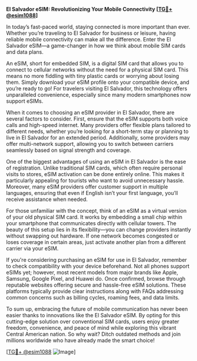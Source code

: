 **El Salvador eSIM: Revolutionizing Your Mobile Connectivity [[TG💪+ @esim1088](https://t.me/s/esim1088)]**

In today’s fast-paced world, staying connected is more important than ever. Whether you’re traveling to El Salvador for business or leisure, having reliable mobile connectivity can make all the difference. Enter the El Salvador eSIM—a game-changer in how we think about mobile SIM cards and data plans.

An eSIM, short for embedded SIM, is a digital SIM card that allows you to connect to cellular networks without the need for a physical SIM card. This means no more fiddling with tiny plastic cards or worrying about losing them. Simply download your eSIM profile onto your compatible device, and you’re ready to go! For travelers visiting El Salvador, this technology offers unparalleled convenience, especially since many modern smartphones now support eSIMs.

When it comes to choosing an eSIM provider in El Salvador, there are several factors to consider. First, ensure that the eSIM supports both voice calls and high-speed internet. Many providers offer flexible plans tailored to different needs, whether you’re looking for a short-term stay or planning to live in El Salvador for an extended period. Additionally, some providers may offer multi-network support, allowing you to switch between carriers seamlessly based on signal strength and coverage.

One of the biggest advantages of using an eSIM in El Salvador is the ease of registration. Unlike traditional SIM cards, which often require personal visits to stores, eSIM activation can be done entirely online. This makes it particularly appealing for tourists who want to avoid unnecessary hassle. Moreover, many eSIM providers offer customer support in multiple languages, ensuring that even if English isn’t your first language, you’ll receive assistance when needed.

For those unfamiliar with the concept, think of an eSIM as a virtual version of your old physical SIM card. It works by embedding a small chip within your smartphone that communicates directly with cellular towers. The beauty of this setup lies in its flexibility—you can change providers instantly without swapping out hardware. If one network becomes congested or loses coverage in certain areas, just activate another plan from a different carrier via your eSIM.

If you're considering purchasing an eSIM for use in El Salvador, remember to check compatibility with your device beforehand. Not all phones support eSIMs yet; however, most recent models from major brands like Apple, Samsung, Google Pixel, and Huawei do. Once confirmed, browse through reputable websites offering secure and hassle-free eSIM solutions. These platforms typically provide clear instructions along with FAQs addressing common concerns such as billing cycles, roaming fees, and data limits.

To sum up, embracing the future of mobile communication has never been easier thanks to innovations like the El Salvador eSIM. By opting for this cutting-edge solution over conventional SIM cards, users enjoy greater freedom, convenience, and peace of mind while exploring this vibrant Central American nation. So why wait? Ditch outdated methods and join millions worldwide who have already made the smart choice!

[[TG💪+ @esim1088](https://t.me/s/esim1088) ![Image](https://i.postimg.cc/Y0z9fWf4/image.png)]
